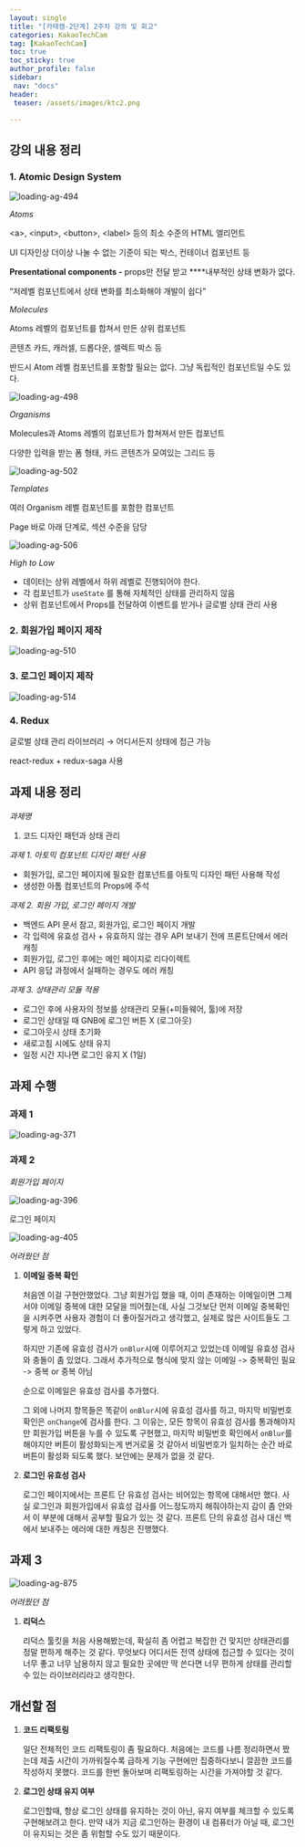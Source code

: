 ```yaml
---
layout: single
title: "[카테캠-2단계] 2주차 강의 및 회고"
categories: KakaoTechCam
tag: [KakaoTechCam]
toc: true
toc_sticky: true
author_profile: false
sidebar:
 nav: "docs"
header:
 teaser: /assets/images/ktc2.png

---
```


## 강의 내용 정리

### 1. Atomic Design System

![loading-ag-494](../../images/2023-07-03-KTC-2-2주차/07858f40f491aed17a9bca8400df3cb3d034485f.png)

*Atoms*

\<a\>, \<input\>, \<button\>, \<label\> 등의 최소 수준의 HTML 엘리먼트

UI 디자인상 더이상 나눌 수 없는 기준이 되는 박스, 컨테이너 컴포넌트 등

**Presentational components -** props만 전달 받고 ****내부적인 상태 변화가 없다.

“저레벨 컴포넌트에서 상태 변화를 최소화해야 개발이 쉽다”

*Molecules*

Atoms 레벨의 컴포넌트를 합쳐서 만든 상위 컴포넌트

콘텐츠 카드, 캐러셀, 드롭다운, 셀렉트 박스 등

반드시 Atom 레벨 컴포넌트를 포함할 필요는 없다. 그냥 독립적인 컴포넌트일 수도 있다.

![loading-ag-498](../../images/2023-07-03-KTC-2-2주차/2023-07-03-23-07-42-image.png)

*Organisms*

Molecules과 Atoms 레벨의 컴포넌트가 합쳐져서 만든 컴포넌트

다양한 입력을 받는 폼 형태, 카드 콘텐츠가 모여있는 그리드 등

![loading-ag-502](../../images/2023-07-03-KTC-2-2주차/2023-07-03-23-08-50-image.png)

*Templates*

여러 Organism 레벨 컴포넌트를 포함한 컴포넌트

Page 바로 아래 단계로, 섹션 수준을 담당

![loading-ag-506](../../images/2023-07-03-KTC-2-2주차/2023-07-03-23-09-11-image.png)

*High to Low*

- 데이터는 상위 레벨에서 하위 레벨로 진행되어야 한다.
- 각 컴포넌트가 `useState` 를 통해 자체적인 상태를 관리하지 않음
- 상위 컴포넌트에서 Props를 전달하여 이벤트를 받거나 글로벌 상태 관리 사용

### 2. 회원가입 페이지 제작

![loading-ag-510](../../images/2023-07-03-KTC-2-2주차/2023-07-03-23-09-38-image.png)

### 3. 로그인 페이지 제작

![loading-ag-514](../../images/2023-07-03-KTC-2-2주차/2023-07-03-23-09-54-image.png)

### 4. Redux

글로벌 상태 관리 라이브러리 → 어디서든지 상태에 접근 가능

react-redux + redux-saga 사용

## 과제 내용 정리

*과제명*

1. 코드 디자인 패턴과 상태 관리

*과제 1. 아토믹 컴포넌트 디자인 패턴 사용*

- 회원가입, 로그인 페이지에 필요한 컴포넌트를 아토믹 디자인 패턴 사용해 작성
- 생성한 아톰 컴포넌트의 Props에 주석

*과제 2. 회원 가입, 로그인 페이지 개발*

- 백엔드 API 문서 참고, 회원가입, 로그인 페이지 개발
- 각 입력에 유효성 검사 + 유효하지 않는 경우 API 보내기 전에 프론트단에서 에러 캐칭
- 회원가입, 로그인 후에는 메인 페이지로 리다이렉트
- API 응답 과정에서 실패하는 경우도 에러 캐칭

*과제 3. 상태관리 모듈 적용*

- 로그인 후에 사용자의 정보를 상태관리 모듈(+미들웨어, 툴)에 저장
- 로그인 상태일 때 GNB에 로그인 버튼 X (로그아웃)
- 로그아웃시 상태 초기화
- 새로고침 시에도 상태 유지
- 일정 시간 지나면 로그인 유지 X (1일)

## 과제 수행

### 과제 1

![loading-ag-371](../../images/2023-07-03-KTC-2-2주차/74021ec966d06fd9ab0c76a5c676cf6f1b921777.png)

### 과제 2

*회원가입 페이지*

![loading-ag-396](../../images/2023-07-03-KTC-2-2주차/9f55be70330684393b5b400c2554ba29cd87422e.png)

로그인 페이지

![loading-ag-405](../../images/2023-07-03-KTC-2-2주차/8514abd29364003e8c0242ea5e90e38b193f646c.png)

*어려웠던 점*

1. **이메일 중복 확인**
   
   처음엔 이걸 구현안했었다. 그냥 회원가입 했을 때, 이미 존재하는 이메일이면 그제서야 이메일 중복에 대한 모달을 띄어줬는데, 사실 그것보단 먼저 이메일 중복확인을 시켜주면 사용자 경험이 더 좋아질거라고 생각했고, 실제로 많은 사이트들도 그렇게 하고 있었다. 
   
   하지만 기존에 유효성 검사가 `onBlur`시에 이루어지고 있었는데 이메일 유효성 검사와 충돌이 좀 있었다. 그래서 추가적으로 
   형식에 맞지 않는 이메일 -> 중복확인 필요 -> 중복 or 중복 아님
   
   순으로 이메일은 유효성 검사를 추가했다. 
   
   그 외에 나머지 항목들은 똑같이 `onBlur`시에 유효성 검사를 하고, 마지막 비밀번호 확인은 `onChange`에 검사를 한다. 그 이유는, 모든 항목이 유효성 검사를 통과해야지만 회원가입 버튼을 누를 수 있도록 구현했고, 마지막 비밀번호 확인에서 `onBlur`를 해야지만 버튼이 활성화되는게 번거로울 것 같아서 비밀번호가 일치하는 순간 바로 버튼이 활성화 되도록 했다. 보안에는 문제가 없을 것 같다.

2. **로그인 유효성 검사**
   
   로그인 페이지에서는 프론트 단 유효성 검사는 비어있는 항목에 대해서만 했다. 사실 로그인과 회원가입에서 유효성 검사를 어느정도까지 해줘야하는지 감이 좀 안와서 이 부분에 대해서 공부할 필요가 있는 것 같다.  프론트 단의 유효성 검사 대신 백에서 보내주는 에러에 대한 캐칭은 진행했다. 

## 과제 3

![loading-ag-875](../../images/2023-07-03-KTC-2-2주차/663d0cb12f1b2de363187940a73de6532c2b12ea.png)

*어려웠던 점*

1. **리덕스**
   
   리덕스 툴킷을 처음 사용해봤는데, 확실히 좀 어렵고 복잡한 건 맞지만 상태관리를 정말 편하게 해주는 것 같다. 무엇보다 어디서든 전역 상태에 접근할 수 있다는 것이 너무 좋고 너무 남용하지 않고 필요한 곳에만 딱 쓴다면 너무 편하게 상태를 관리할 수 있는 라이브러리라고 생각한다.



## 개선할 점

1. **코드 리팩토링**
   
   일단 전체적인 코드 리팩토링이 좀 필요하다. 처음에는 코드를 나름 정리하면서 짰는데 제출 시간이 가까워질수록 급하게 기능 구현에만 집중하다보니 깔끔한 코드를 작성하지 못했다. 코드를 한번 돌아보며 리팩토링하는 시간을 가져야할 것 같다.

2. **로그인 상태 유지 여부**
   
   로그인할때, 항상 로그인 상태를 유지하는 것이 아닌, 유지 여부를 체크할 수 있도록 구현해보려고 한다. 만약 내가 지금 로그인하는 환경이 내 컴퓨터가 아닐 때, 로그인이 유지되는 것은 좀 위험할 수도 있기 때문이다. 
